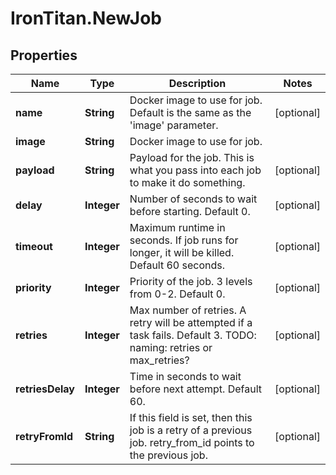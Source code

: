 # IronTitan.NewJob

## Properties
Name | Type | Description | Notes
------------ | ------------- | ------------- | -------------
**name** | **String** | Docker image to use for job. Default is the same as the &#39;image&#39; parameter. | [optional] 
**image** | **String** | Docker image to use for job. | 
**payload** | **String** | Payload for the job.  This is what you pass into each job to make it do something. | [optional] 
**delay** | **Integer** | Number of seconds to wait before starting. Default 0. | [optional] 
**timeout** | **Integer** | Maximum runtime in seconds. If job runs for longer, it will be killed. Default 60 seconds. | [optional] 
**priority** | **Integer** | Priority of the job. 3 levels from 0-2. Default 0. | [optional] 
**retries** | **Integer** | Max number of retries. A retry will be attempted if a task fails. Default 3. TODO: naming: retries or max_retries? | [optional] 
**retriesDelay** | **Integer** | Time in seconds to wait before next attempt. Default 60. | [optional] 
**retryFromId** | **String** | If this field is set, then this job is a retry of a previous job. retry_from_id points to the previous job. | [optional] 


